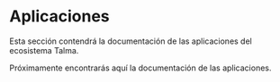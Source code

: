 # Aplicaciones

Esta sección contendrá la documentación de las aplicaciones del ecosistema Talma.

Próximamente encontrarás aquí la documentación de las aplicaciones.

